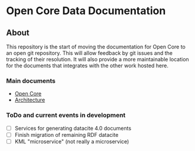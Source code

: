 # Open Core Data Documentation

## About
This repository is the start of moving the documentation for Open Core to an open git repository.
This will allow feedback by git issues and the tracking of their resolution.  It will 
also provide a more maintainable location for the documents that integrates with the 
other work hosted here.


### Main documents
* [Open Core](./OpenCore.md) 
* [Architecture](./Architecture.md)


### ToDo and current events in development

- [ ] Services for generating datacite 4.0 documents 
- [ ] Finish migration of remaining RDF datacite
- [ ] KML "microservice" (not really a microservice)